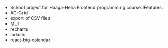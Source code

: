 * School project for Haaga-Helia Frontend programming course. Features:
* AG-Grid
* export of CSV files
* MUI
* recharts
* lodash
* react-big-calendar
